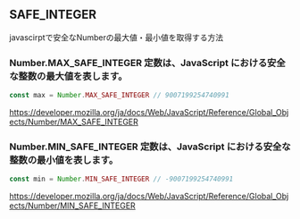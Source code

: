 ## SAFE_INTEGER

javascirptで安全なNumberの最大値・最小値を取得する方法

### Number.MAX_SAFE_INTEGER 定数は、JavaScript における安全な整数の最大値を表します。

```javascript
const max = Number.MAX_SAFE_INTEGER // 9007199254740991
```

https://developer.mozilla.org/ja/docs/Web/JavaScript/Reference/Global_Objects/Number/MAX_SAFE_INTEGER


### Number.MIN_SAFE_INTEGER 定数は、JavaScript における安全な整数の最小値を表します。

```javascript
const min = Number.MIN_SAFE_INTEGER // -9007199254740991
```

https://developer.mozilla.org/ja/docs/Web/JavaScript/Reference/Global_Objects/Number/MIN_SAFE_INTEGER
